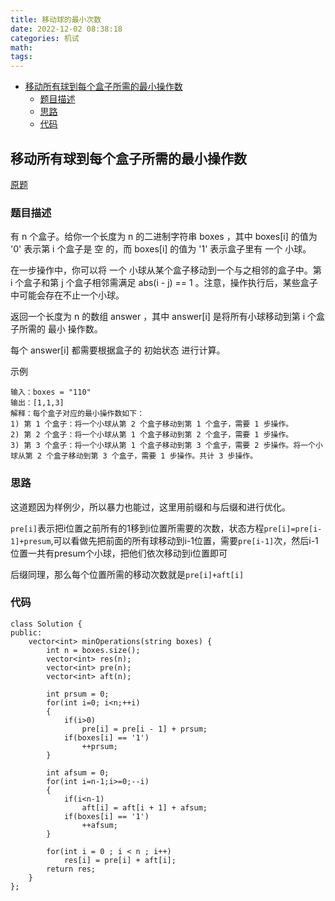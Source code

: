 ```yaml
---
title: 移动球的最小次数
date: 2022-12-02 08:38:18
categories: 机试
math: 
tags:
---
```

<!-- TOC -->

- [移动所有球到每个盒子所需的最小操作数](#移动所有球到每个盒子所需的最小操作数)
    - [题目描述](#题目描述)
    - [思路](#思路)
    - [代码](#代码)

<!-- /TOC -->
## 移动所有球到每个盒子所需的最小操作数
[原题](https://leetcode.cn/problems/minimum-number-of-operations-to-move-all-balls-to-each-box/description/)

### 题目描述
有 n 个盒子。给你一个长度为 n 的二进制字符串 boxes ，其中 boxes[i] 的值为 '0' 表示第 i 个盒子是 空 的，而 boxes[i] 的值为 '1' 表示盒子里有 一个 小球。

在一步操作中，你可以将 一个 小球从某个盒子移动到一个与之相邻的盒子中。第 i 个盒子和第 j 个盒子相邻需满足 abs(i - j) == 1 。注意，操作执行后，某些盒子中可能会存在不止一个小球。

返回一个长度为 n 的数组 answer ，其中 answer[i] 是将所有小球移动到第 i 个盒子所需的 最小 操作数。

每个 answer[i] 都需要根据盒子的 初始状态 进行计算。

示例
```
输入：boxes = "110"
输出：[1,1,3]
解释：每个盒子对应的最小操作数如下：
1) 第 1 个盒子：将一个小球从第 2 个盒子移动到第 1 个盒子，需要 1 步操作。
2) 第 2 个盒子：将一个小球从第 1 个盒子移动到第 2 个盒子，需要 1 步操作。
3) 第 3 个盒子：将一个小球从第 1 个盒子移动到第 3 个盒子，需要 2 步操作。将一个小球从第 2 个盒子移动到第 3 个盒子，需要 1 步操作。共计 3 步操作。
```
### 思路
这道题因为样例少，所以暴力也能过，这里用前缀和与后缀和进行优化。

`pre[i]`表示把i位置之前所有的1移到i位置所需要的次数，状态方程`pre[i]=pre[i-1]+presum`,可以看做先把前面的所有球移动到i-1位置，需要`pre[i-1]`次，然后i-1位置一共有presum个小球，把他们依次移动到i位置即可

后缀同理，那么每个位置所需的移动次数就是`pre[i]+aft[i]`
### 代码
```
class Solution {
public:
    vector<int> minOperations(string boxes) {
        int n = boxes.size();
        vector<int> res(n);
        vector<int> pre(n);
        vector<int> aft(n);

        int prsum = 0;
        for(int i=0; i<n;++i)
        {
            if(i>0)
                pre[i] = pre[i - 1] + prsum;
            if(boxes[i] == '1') 
                ++prsum;
        }

        int afsum = 0;
        for(int i=n-1;i>=0;--i)
        {
            if(i<n-1)
                aft[i] = aft[i + 1] + afsum;
            if(boxes[i] == '1') 
                ++afsum;
        }

        for(int i = 0 ; i < n ; i++)
            res[i] = pre[i] + aft[i];
        return res;
    }
};
```
